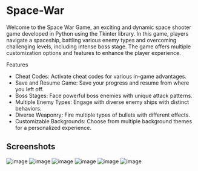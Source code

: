 # Space-War
Welcome to the Space War Game, an exciting and dynamic space shooter game developed in Python using the Tkinter library. In this game, players navigate a spaceship, battling various enemy types and overcoming challenging levels, including intense boss stage. The game offers multiple customization options and features to enhance the player experience.

Features
- Cheat Codes: Activate cheat codes for various in-game advantages.
- Save and Resume Game: Save your progress and resume from where you left off.
- Boss Stages: Face powerful boss enemies with unique attack patterns.
- Multiple Enemy Types: Engage with diverse enemy ships with distinct behaviors.
- Diverse Weaponry: Fire multiple types of bullets with different effects.
- Customizable Backgrounds: Choose from multiple background themes for a personalized experience.

## Screenshots
![image](https://github.com/FadingProgrammer/Space-war/assets/110721657/9de9fbfb-76a4-4dec-ad70-f295c51e6f06)
![image](https://github.com/FadingProgrammer/Space-war/assets/110721657/bd959336-4dd0-4a28-95d9-d3417e3d85e5)
![image](https://github.com/FadingProgrammer/Space-war/assets/110721657/f29fb562-fe9c-4c94-b7b8-2a68d5cdb60b)
![image](https://github.com/FadingProgrammer/Space-war/assets/110721657/f4170e93-2173-41d5-a761-170f6f1d2c73)
![image](https://github.com/FadingProgrammer/Space-war/assets/110721657/c8168a0c-331d-4451-812b-8a7038fb7434)
![image](https://github.com/FadingProgrammer/Space-war/assets/110721657/c88cd7a2-f29b-4697-988e-d85851d0581b)

